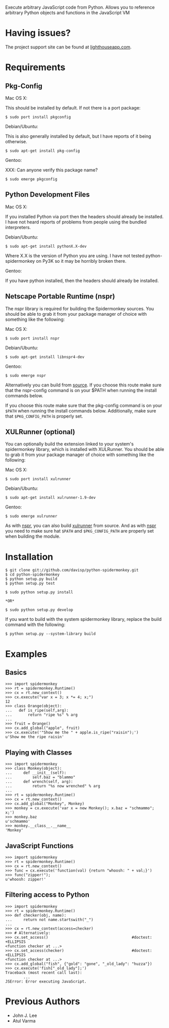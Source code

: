 
Execute arbitrary JavaScript code from Python. Allows you to reference
arbitrary Python objects and functions in the JavaScript VM

Having issues?
==============

The project support site can be found at [lighthouseapp.com][lh].

Requirements
============

Pkg-Config
----------

Mac OS X:

This should be installed by default. If not there is a port package:

    $ sudo port install pkgconfig

Debian/Ubuntu:

This is also generally installed by default, but I have reports of it being
otherwise.

    $ sudo apt-get install pkg-config

Gentoo:

XXX: Can anyone verify this package name?

    $ sudo emerge pkgconfig

Python Development Files
------------------------

Mac OS X:

If you installed Python via port then the headers should already be installed.
I have not heard reports of problems from people using the bundled
interpreters.

Debian/Ubuntu:

    $ sudo apt-get install pythonX.X-dev

Where X.X is the version of Python you are using. I have not tested
python-spidermonkey on Py3K so it may be horribly broken there.

Gentoo:

If you have python installed, then the headers should already be installed.

Netscape Portable Runtime (nspr)
--------------------------------

The nspr library is required for building the Spidermonkey sources. You should
be able to grab it from your package manager of choice with something like the
following:

Mac OS X:

    $ sudo port install nspr

Debian/Ubuntu:

    $ sudo apt-get install libnspr4-dev
    
Gentoo:

    $ sudo emerge nspr

Alternatively you can build from [source][nspr]. If you choose this route make
sure that the nspr-config command is on your $PATH when running the install
commands below.

If you choose this route make
sure that the pkg-config command is on your `$PATH` when running the install
commands below. Additionally, make sure that `$PKG_CONFIG_PATH` is properly
set.

XULRunner (optional)
--------------------
You can optionally build the extension linked to your system's spidermonkey
library, which is installed with XULRunner. You should be able to grab it from
your package manager of choice with something like the following:

Mac OS X:

    $ sudo port install xulrunner

Debian/Ubuntu:

    $ sudo apt-get install xulrunner-1.9-dev

Gentoo:

    $ sudo emerge xulrunner

As with [nspr][nspr], you can also build [xulrunner][xulrunner] from source. And as with [nspr][nspr] you need to make sure hat `$PATH` and `$PKG_CONFIG_PATH` are properly set when building the module.

Installation
============

    $ git clone git://github.com/davisp/python-spidermonkey.git
    $ cd python-spidermonkey
    $ python setup.py build
    $ python setup.py test

    $ sudo python setup.py install

    *OR*
    
    $ sudo python setup.py develop

If you want to build with the system spidermonkey library, replace the build
command with the following:

    $ python setup.py --system-library build

Examples
========

Basics
------

    >>> import spidermonkey
    >>> rt = spidermonkey.Runtime()
    >>> cx = rt.new_context()
    >>> cx.execute("var x = 3; x *= 4; x;")
    12
    >>> class Orange(object):
    ...   def is_ripe(self,arg):
    ...       return "ripe %s" % arg
    ...
    >>> fruit = Orange()
    >>> cx.add_global("apple", fruit)
    >>> cx.execute('"Show me the " + apple.is_ripe("raisin");')
    u'Show me the ripe raisin'


Playing with Classes
--------------------

    >>> import spidermonkey
    >>> class Monkey(object):
    ...     def __init__(self):
    ...         self.baz = "blammo"
    ...     def wrench(self, arg):
    ...         return "%s now wrenched" % arg
    ...
    >>> rt = spidermonkey.Runtime()
    >>> cx = rt.new_context()
    >>> cx.add_global("Monkey", Monkey)
    >>> monkey = cx.execute('var x = new Monkey(); x.baz = "schmammo"; x;')
    >>> monkey.baz
    u'schmammo'
    >>> monkey.__class__.__name__
    'Monkey'


JavaScript Functions
--------------------

    >>> import spidermonkey
    >>> rt = spidermonkey.Runtime()
    >>> cx = rt.new_context()
    >>> func = cx.execute('function(val) {return "whoosh: " + val;}')
    >>> func("zipper!");
    u'whoosh: zipper!'


Filtering access to Python
--------------------------

    >>> import spidermonkey
    >>> rt = spidermonkey.Runtime()
    >>> def checker(obj, name):
    ...     return not name.startswith("_")
    ...
    >>> cx = rt.new_context(access=checker)
    >>> # Alternatively:
    >>> cx.set_access()                                     #doctest: +ELLIPSIS
    <function checker at ...>
    >>> cx.set_access(checker)                              #doctest: +ELLIPSIS
    <function checker at ...>
    >>> cx.add_global("fish", {"gold": "gone", "_old_lady": "huzza"})
    >>> cx.execute('fish["_old_lady"];')
    Traceback (most recent call last):
            ...
    JSError: Error executing JavaScript.


Previous Authors
================

* John J. Lee
* Atul Varma

[lh]: http://davisp.lighthouseapp.com/projects/26898-python-spidermonkey/overview
[nspr]: ftp://ftp.mozilla.org/pub/mozilla.org/nspr/releases
[xulrunner]: ftp://ftp.mozilla.org/pub/mozilla.org/xulrunner/releases

